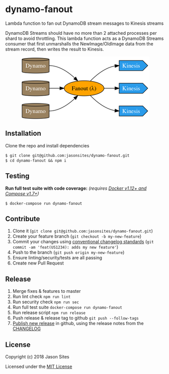 # dynamo-fanout
Lambda function to fan out DynamoDB stream messages to Kinesis streams

DynamoDB Streams should have no more than 2 attached processes per shard to avoid throttling. This lambda function acts as a DynamoDB Streams consumer that first unmarshalls the NewImage/OldImage data from the stream record, then writes the result to Kinesis.

<p align="center">
  <img src="./architecture.png" align="center" alt="architecture diagram" />
<p>

## Installation
Clone the repo and install dependencies
```shell
$ git clone git@github.com:jasonsites/dynamo-fanout.git
$ cd dynamo-fanout && npm i
```

## Testing
**Run full test suite with code coverage:** *(requires [Docker v1.12+ and Compose v1.7+](https://store.docker.com/search?type=edition&offering=community))*
```shell
$ docker-compose run dynamo-fanout
```

## Contribute
1. Clone it (`git clone git@github.com:jasonsites/dynamo-fanout.git`)
1. Create your feature branch (`git checkout -b my-new-feature`)
1. Commit your changes using [conventional changelog standards](https://github.com/bcoe/conventional-changelog-standard/blob/master/convention.md) (`git commit -am 'feat(US1234): adds my new feature'`)
1. Push to the branch (`git push origin my-new-feature`)
1. Ensure linting/security/tests are all passing
1. Create new Pull Request

## Release
1. Merge fixes & features to master
1. Run lint check `npm run lint`
1. Run security check `npm run sec`
1. Run full test suite `docker-compose run dynamo-fanout`
1. Run release script `npm run release`
1. Push release & release tag to github `git push --follow-tags`
1. [Publish new release](https://help.github.com/articles/creating-releases/) in github, using the release notes from the [CHANGELOG](./CHANGELOG.md)

## License
Copyright (c) 2018 Jason Sites

Licensed under the [MIT License](LICENSE.md)
